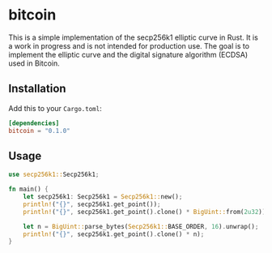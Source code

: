# bitcoin

This is a simple implementation of the secp256k1 elliptic curve in Rust. It is a work in progress and is not intended for production use. The goal is to implement the elliptic curve and the digital signature algorithm (ECDSA) used in Bitcoin.

## Installation

Add this to your `Cargo.toml`:

```toml
[dependencies]
bitcoin = "0.1.0"
```

## Usage

```rust
use secp256k1::Secp256k1;

fn main() {
    let secp256k1: Secp256k1 = Secp256k1::new();
    println!("{}", secp256k1.get_point());
    println!("{}", secp256k1.get_point().clone() * BigUint::from(2u32));

    let n = BigUint::parse_bytes(Secp256k1::BASE_ORDER, 16).unwrap();
    println!("{}", secp256k1.get_point().clone() * n);
}
```

